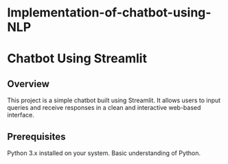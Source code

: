 # Implementation-of-chatbot-using-NLP
# Chatbot Using Streamlit
## Overview
This project is a simple chatbot built using Streamlit. It allows users to input queries and receive responses in a clean and interactive web-based interface.

## Prerequisites
Python 3.x installed on your system.
Basic understanding of Python.
